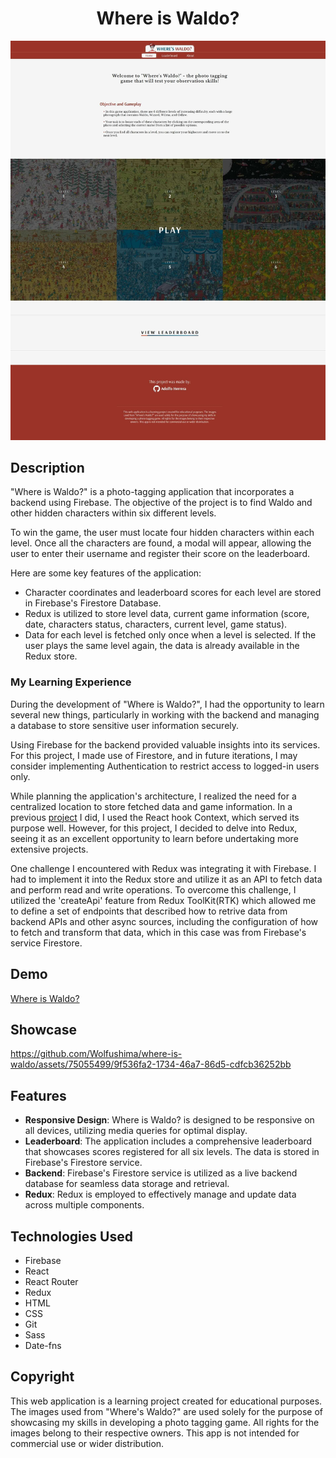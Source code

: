 <h1 align="center">Where is Waldo?</h1>

![where-is-waldo-full-page-screenshot](./readme-assets/where-is-waldo-full-page-screenshot.jpg)

## Description

"Where is Waldo?" is a photo-tagging application that incorporates a backend using Firebase. The objective of the project is to find Waldo and other hidden characters within six different levels.

To win the game, the user must locate four hidden characters within each level. Once all the characters are found, a modal will appear, allowing the user to enter their username and register their score on the leaderboard.

Here are some key features of the application:

- Character coordinates and leaderboard scores for each level are stored in Firebase's Firestore Database.
- Redux is utilized to store level data, current game information (score, date, characters status, characters, current level, game status).
- Data for each level is fetched only once when a level is selected. If the user plays the same level again, the data is already available in the Redux store.

### My Learning Experience

During the development of "Where is Waldo?", I had the opportunity to learn several new things, particularly in working with the backend and managing a database to store sensitive user information securely.

Using Firebase for the backend provided valuable insights into its services. For this project, I made use of Firestore, and in future iterations, I may consider implementing Authentication to restrict access to logged-in users only.

While planning the application's architecture, I realized the need for a centralized location to store fetched data and game information. In a previous [project](https://github.com/Wolfushima/react-shopping-cart) I did, I used the React hook Context, which served its purpose well. However, for this project, I decided to delve into Redux, seeing it as an excellent opportunity to learn before undertaking more extensive projects.

One challenge I encountered with Redux was integrating it with Firebase. I had to implement it into the Redux store and utilize it as an API to fetch data and perform read and write operations. To overcome this challenge, I utilized the 'createApi' feature from Redux ToolKit(RTK) which allowed me to define a set of endpoints that described how to retrive data from backend APIs and other async sources, including the configuration of how to fetch and transform that data, which in this case was from Firebase's service Firestore.

## Demo

[Where is Waldo?](https://wolfushima.github.io/where-is-waldo/)

## Showcase

https://github.com/Wolfushima/where-is-waldo/assets/75055499/9f536fa2-1734-46a7-86d5-cdfcb36252bb

## Features

- **Responsive Design**: Where is Waldo? is designed to be responsive on all devices, utilizing media queries for optimal display.
- **Leaderboard**: The application includes a comprehensive leaderboard that showcases scores registered for all six levels. The data is stored in Firebase's Firestore service.
- **Backend**: Firebase's Firestore service is utilized as a live backend database for seamless data storage and retrieval.
- **Redux**: Redux is employed to effectively manage and update data across multiple components.

## Technologies Used

- Firebase
- React
- React Router
- Redux
- HTML
- CSS
- Git
- Sass
- Date-fns

## Copyright

This web application is a learning project created for educational purposes. The images used from "Where's Waldo?" are used solely for the purpose of showcasing my skills in developing a photo tagging game. All rights for the images belong to their respective owners. This app is not intended for commercial use or wider distribution.

